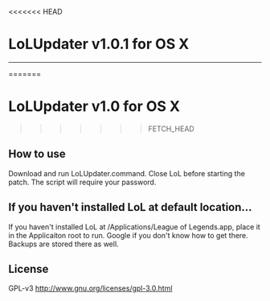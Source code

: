 <<<<<<< HEAD
# LoLUpdater v1.0.1 for OS X
___
=======
# LoLUpdater v1.0 for OS X
>>>>>>> FETCH_HEAD
## How to use
Download and run LoLUpdater.command. Close LoL before starting the patch. The script will require your password.
## If you haven't installed LoL at default location...
If you haven't installed LoL at /Applications/League of Legends.app, place it in the Applicaiton root to run. Google if you don't know how to get there. Backups are stored there as well.
## License
GPL-v3 http://www.gnu.org/licenses/gpl-3.0.html
